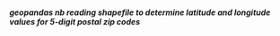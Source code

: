 ##### geopandas nb reading shapefile to determine latitude and longitude values for 5-digit postal zip codes
